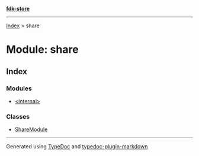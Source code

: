 [**fdk-store**](../README.md)
***

[Index](../API.md) > share

# Module: share

## Index

### Modules

- [\<internal\>](internal_/README.md)

### Classes

- [ShareModule](classes/class.ShareModule.md)

***
Generated using [TypeDoc](https://typedoc.org/) and [typedoc-plugin-markdown](https://www.npmjs.com/package/typedoc-plugin-markdown)
